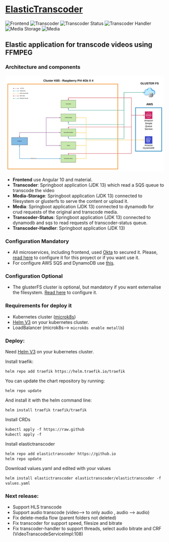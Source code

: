 # [ElasticTranscoder](https://videotranscoding.es)
![Frontend](https://github.com/MasterCloudApps-Projects/ElasticTranscoder/workflows/Build%20docker%20frontend/badge.svg)
![Transcoder](https://github.com/MasterCloudApps-Projects/ElasticTranscoder/workflows/Build%20docker%20transcoder/badge.svg)
![Transcoder Status](https://github.com/MasterCloudApps-Projects/ElasticTranscoder/workflows/Build%20docker%20transcoder-status/badge.svg)
![Transcoder Handler](https://github.com/MasterCloudApps-Projects/ElasticTranscoder/workflows/Build%20docker%20transcoder-handler/badge.svg)
![Media Storage](https://github.com/MasterCloudApps-Projects/ElasticTranscoder/workflows/Build%20docker%20media-storage/badge.svg)
![Media](https://github.com/MasterCloudApps-Projects/ElasticTranscoder/workflows/Build%20docker%20media/badge.svg)


## Elastic application for transcode videos using FFMPEG
### Architecture and components
![](doc/img/ElasticTranscoder.png)
- **Frontend** use Angular 10 and material.
- **Transcoder**: Springboot application (JDK 13) which read a SQS queue to transcode the video
- **Media-Storage**: Springboot application (JDK 13) connected to filesystem or glusterfs to serve the content or upload it.
- **Media**: Springboot application (JDK 13) connected to dynamodb for crud requests of the original and transcode media.
- **Transcoder-Status**: Springboot application (JDK 13) connected to dynamodb and sqs to read requests of transcoder-status queue.
- **Transcoder-Handler**: Springboot application (JDK 13) 
### Configuration Mandatory
- All microservices, including frontend, used [Okta](https://www.okta.com/) to secured it. Please, [read here](doc/okta.md) to configure it for this proyect or if you want use it.
- For configure AWS SQS and DynamoDB use [this](doc/aws.md).

### Configuration Optional
- The glusterFS cluster is optional, but mandatory if you want externalise the filesystem. [Read here](doc/gluster.md) to configure it.


### Requirements for deploy it
- Kubernetes cluster ([microk8s](https://microk8s.io/))
- [Helm V3](https://helm.sh/docs/intro/install/) on your kubernetes cluster.
- LoadBalancer (microk8s--> `microk8s enable metallb`)
### Deploy:
Need [Helm V3](https://helm.sh/docs/intro/install/) on your kubernetes cluster.

Install traefik:
```
helm repo add traefik https://helm.traefik.io/traefik
```
You can update the chart repository by running:
```
helm repo update
```
And install it with the helm command line:
```
helm install traefik traefik/traefik
```

Install CRDs
```
kubectl apply -f https://raw.github
kubectl apply -f 
```
Install elastictranscoder
```
helm repo add elastictranscoder https://github.io
helm repo update
```
Download values.yaml and edited with your values
```
helm install elastictranscoder elastictranscoder/elastictranscoder -f values.yaml
```

####


### Next release:

* Support HLS transcode
* Support audio transcode (video--> to only audio , audio --> audio)
* Fix delete-media flow (parent folders not deleted)
* Fix transcoder for support speed, filesize and bitrate
* Fix transcoder-handler to support threads, select audio bitrate and CRF (VideoTranscodeServiceImpl:108)